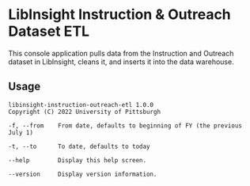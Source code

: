 # LibInsight Instruction & Outreach Dataset ETL

This console application pulls data from the Instruction and Outreach dataset in LibInsight, cleans it, and inserts it into the data warehouse.

## Usage

    libinsight-instruction-outreach-etl 1.0.0
    Copyright (C) 2022 University of Pittsburgh

    -f, --from    From date, defaults to beginning of FY (the previous July 1)

    -t, --to      To date, defaults to today

    --help        Display this help screen.

    --version     Display version information.